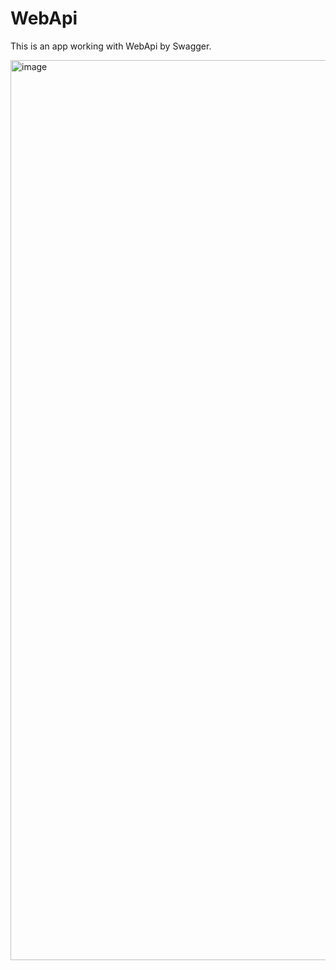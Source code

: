 # WebApi
This is an app working with WebApi by Swagger.

<img width="1440" alt="image" src="https://user-images.githubusercontent.com/111705295/196952216-9479c994-c8b4-4219-8331-451d7f362256.png">
